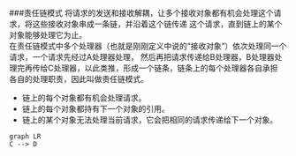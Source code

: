 ###责任链模式
将请求的发送和接收解耦，让多个接收对象都有机会处理这个请求，将这些接收对象串成一条链，并沿着这个链传递
这个请求，直到链上的某个对象能够处理它为止。    
在责任链模式中多个处理器（也就是刚刚定义中说的“接收对象”）依次处理同一个请求，一个请求先经过A处理器处理，
然后再把请求传递给B处理器，B处理器处理完再传给C处理器，以此类推，形成一个链条，链条上的每个处理器各自承担
各自的处理职责，因此叫做责任链模式。
- 链上的每个对象都有机会处理请求。
- 链上的每个对象都持有下一个对象的引用。
- 链上的某个对象无法处理当前请求，它会把相同的请求传递给下一个对象。


```mermaid
graph LR
C --> D
```
